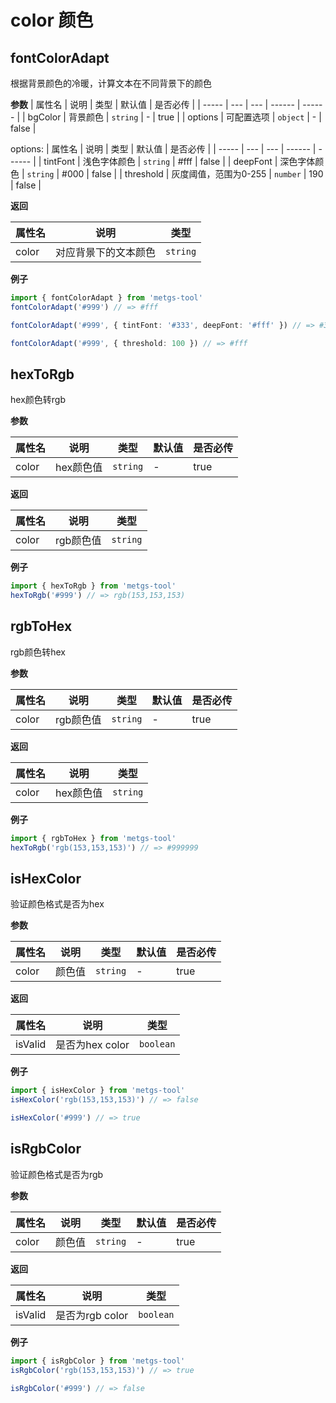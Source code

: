 # color 颜色
## fontColorAdapt
根据背景颜色的冷暖，计算文本在不同背景下的颜色

**参数**
| 属性名 | 说明 | 类型 | 默认值 | 是否必传 |
| ----- | --- | --- | ------ | ------ |
| bgColor | 背景颜色 | `string` | - | true |
| options | 可配置选项 | `object` | - | false |


options:
| 属性名 | 说明 | 类型 | 默认值 | 是否必传 |
| ----- | --- | --- | ------ | ------ |
| tintFont | 浅色字体颜色 | `string` | #fff | false |
| deepFont | 深色字体颜色 | `string` | #000 | false |
| threshold | 灰度阈值，范围为0-255 | `number` | 190 | false |

**返回**

| 属性名 | 说明 | 类型 |
| ----- | --- | --- |
| color | 对应背景下的文本颜色 | `string` |

**例子**
```ts
import { fontColorAdapt } from 'metgs-tool'
fontColorAdapt('#999') // => #fff

fontColorAdapt('#999', { tintFont: '#333', deepFont: '#fff' }) // => #333

fontColorAdapt('#999', { threshold: 100 }) // => #fff
```

## hexToRgb
hex颜色转rgb

**参数**

| 属性名 | 说明 | 类型 | 默认值 | 是否必传 |
| ----- | --- | --- | ------ | ------ |
| color | hex颜色值 | `string` | - | true |

**返回**

| 属性名 | 说明 | 类型 |
| ----- | --- | --- |
| color | rgb颜色值 | `string` |

**例子**
```ts
import { hexToRgb } from 'metgs-tool'
hexToRgb('#999') // => rgb(153,153,153)
```

## rgbToHex
rgb颜色转hex

**参数**

| 属性名 | 说明 | 类型 | 默认值 | 是否必传 |
| ----- | --- | --- | ------ | ------ |
| color | rgb颜色值 | `string` | - | true |

**返回**

| 属性名 | 说明 | 类型 |
| ----- | --- | --- |
| color | hex颜色值 | `string` |

**例子**
```ts
import { rgbToHex } from 'metgs-tool'
hexToRgb('rgb(153,153,153)') // => #999999
```

## isHexColor
验证颜色格式是否为hex

**参数**

| 属性名 | 说明 | 类型 | 默认值 | 是否必传 |
| ----- | --- | --- | ------ | ------ |
| color | 颜色值 | `string` | - | true |

**返回**

| 属性名 | 说明 | 类型 |
| ----- | --- | --- |
| isValid | 是否为hex color | `boolean` |

**例子**
```ts
import { isHexColor } from 'metgs-tool'
isHexColor('rgb(153,153,153)') // => false

isHexColor('#999') // => true
```

## isRgbColor
验证颜色格式是否为rgb

**参数**

| 属性名 | 说明 | 类型 | 默认值 | 是否必传 |
| ----- | --- | --- | ------ | ------ |
| color | 颜色值 | `string` | - | true |

**返回**

| 属性名 | 说明 | 类型 |
| ----- | --- | --- |
| isValid | 是否为rgb color | `boolean` |

**例子**
```ts
import { isRgbColor } from 'metgs-tool'
isRgbColor('rgb(153,153,153)') // => true

isRgbColor('#999') // => false
```